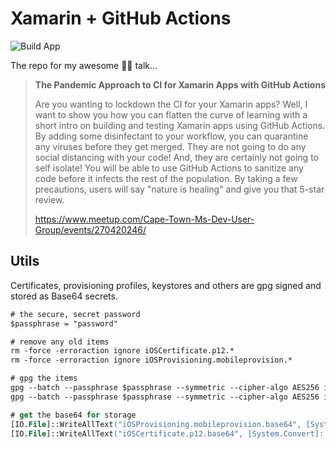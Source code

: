 # Xamarin + GitHub Actions

![Build App](https://github.com/mattleibow/XamarinGitHubActions/workflows/Build%20App/badge.svg)

The repo for my awesome 🤞🏻 talk...

> **The Pandemic Approach to CI for Xamarin Apps with GitHub Actions**
> 
> Are you wanting to lockdown the CI for your Xamarin apps? Well, I want to show you how you can flatten the curve of learning with a short intro on building and testing Xamarin apps using GitHub Actions. By adding some disinfectant to your workflow, you can quarantine any viruses before they get merged. They are not going to do any social distancing with your code! And, they are certainly not going to self isolate! You will be able to use GitHub Actions to sanitize any code before it infects the rest of the population. By taking a few precautions, users will say "nature is healing" and give you that 5-star review.
>
> https://www.meetup.com/Cape-Town-Ms-Dev-User-Group/events/270420246/

## Utils

Certificates, provisioning profiles, keystores and others are gpg signed and stored as Base64 secrets.


```ps
# the secure, secret password
$passphrase = "password"

# remove any old items
rm -force -erroraction ignore iOSCertificate.p12.*
rm -force -erroraction ignore iOSProvisioning.mobileprovision.*

# gpg the items
gpg --batch --passphrase $passphrase --symmetric --cipher-algo AES256 iOSCertificate.p12
gpg --batch --passphrase $passphrase --symmetric --cipher-algo AES256 iOSProvisioning.mobileprovision

# get the base64 for storage
[IO.File]::WriteAllText("iOSProvisioning.mobileprovision.base64", [System.Convert]::ToBase64String([IO.File]::ReadAllBytes("iOSProvisioning.mobileprovision.gpg")))
[IO.File]::WriteAllText("iOSCertificate.p12.base64", [System.Convert]::ToBase64String([IO.File]::ReadAllBytes("iOSCertificate.p12.gpg")))
```